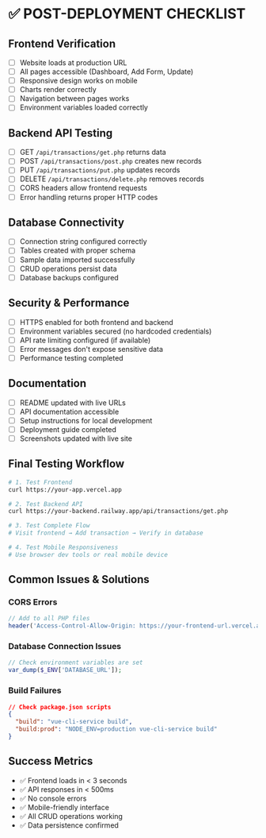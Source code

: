 # ✅ POST-DEPLOYMENT CHECKLIST

## Frontend Verification
- [ ] Website loads at production URL
- [ ] All pages accessible (Dashboard, Add Form, Update)
- [ ] Responsive design works on mobile
- [ ] Charts render correctly
- [ ] Navigation between pages works
- [ ] Environment variables loaded correctly

## Backend API Testing
- [ ] GET `/api/transactions/get.php` returns data
- [ ] POST `/api/transactions/post.php` creates new records  
- [ ] PUT `/api/transactions/put.php` updates records
- [ ] DELETE `/api/transactions/delete.php` removes records
- [ ] CORS headers allow frontend requests
- [ ] Error handling returns proper HTTP codes

## Database Connectivity  
- [ ] Connection string configured correctly
- [ ] Tables created with proper schema
- [ ] Sample data imported successfully
- [ ] CRUD operations persist data
- [ ] Database backups configured

## Security & Performance
- [ ] HTTPS enabled for both frontend and backend
- [ ] Environment variables secured (no hardcoded credentials)
- [ ] API rate limiting configured (if available)
- [ ] Error messages don't expose sensitive data
- [ ] Performance testing completed

## Documentation
- [ ] README updated with live URLs
- [ ] API documentation accessible
- [ ] Setup instructions for local development
- [ ] Deployment guide completed
- [ ] Screenshots updated with live site

## Final Testing Workflow
```bash
# 1. Test Frontend
curl https://your-app.vercel.app

# 2. Test Backend API
curl https://your-backend.railway.app/api/transactions/get.php

# 3. Test Complete Flow
# Visit frontend → Add transaction → Verify in database

# 4. Test Mobile Responsiveness
# Use browser dev tools or real mobile device
```

## Common Issues & Solutions

### CORS Errors
```php
// Add to all PHP files
header('Access-Control-Allow-Origin: https://your-frontend-url.vercel.app');
```

### Database Connection Issues
```php
// Check environment variables are set
var_dump($_ENV['DATABASE_URL']);
```

### Build Failures
```json
// Check package.json scripts
{
  "build": "vue-cli-service build",
  "build:prod": "NODE_ENV=production vue-cli-service build"
}
```

## Success Metrics
- ✅ Frontend loads in < 3 seconds
- ✅ API responses in < 500ms  
- ✅ No console errors
- ✅ Mobile-friendly interface
- ✅ All CRUD operations working
- ✅ Data persistence confirmed
